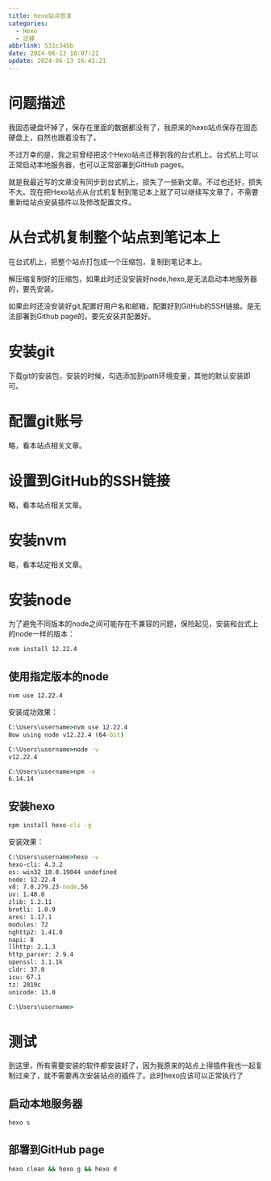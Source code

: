 ```yaml
---
title: hexo站点恢复
categories:
  - Hexo
  - 迁移
abbrlink: 531c345b
date: 2024-06-13 16:07:21
update: 2024-06-13 16:41:21
---
```


# 问题描述
我固态硬盘坏掉了，保存在里面的数据都没有了，我原来的hexo站点保存在固态硬盘上，自然也跟着没有了。

不过万幸的是，我之前曾经把这个Hexo站点迁移到我的台式机上。台式机上可以正常启动本地服务器，也可以正常部署到GitHub pages。

就是我最近写的文章没有同步到台式机上，损失了一些新文章。不过也还好，损失不大。现在把Hexo站点从台式机复制到笔记本上就了可以继续写文章了，不需要重新给站点安装插件以及修改配置文件。

<!-- mode -->

# 从台式机复制整个站点到笔记本上
在台式机上，把整个站点打包成一个压缩包，复制到笔记本上。

解压缩复制好的压缩包，如果此时还没安装好node,hexo,是无法启动本地服务器的，要先安装。

如果此时还没安装好git,配置好用户名和邮箱，配置好到GitHub的SSH链接。是无法部署到Github page的。要先安装并配置好。

# 安装git
下载git的安装包，安装的时候，勾选添加到path环境变量，其他的默认安装即可。

# 配置git账号
略，看本站点相关文章。

# 设置到GitHub的SSH链接
略，看本站点相关文章。

# 安装nvm
略，看本站定相关文章。

# 安装node
为了避免不同版本的node之间可能存在不兼容的问题，保险起见，安装和台式上的node一样的版本：
```cmd
nvm install 12.22.4
```
## 使用指定版本的node
```cmd
nvm use 12.22.4
```
安装成功效果：
```cmd
C:\Users\username>nvm use 12.22.4
Now using node v12.22.4 (64-bit)

C:\Users\username>node -v
v12.22.4

C:\Users\username>npm -v
6.14.14
```

## 安装hexo
```cmd
npm install hexo-cli -g
```
安装效果：

```cmd
C:\Users\username>hexo -v
hexo-cli: 4.3.2
os: win32 10.0.19044 undefined
node: 12.22.4
v8: 7.8.279.23-node.56
uv: 1.40.0
zlib: 1.2.11
brotli: 1.0.9
ares: 1.17.1
modules: 72
nghttp2: 1.41.0
napi: 8
llhttp: 2.1.3
http_parser: 2.9.4
openssl: 1.1.1k
cldr: 37.0
icu: 67.1
tz: 2019c
unicode: 13.0

C:\Users\username>
```

# 测试
到这里，所有需要安装的软件都安装好了，因为我原来的站点上得插件我也一起复制过来了，就不需要再次安装站点的插件了。此时hexo应该可以正常执行了
## 启动本地服务器
```cmd
hexo s
```
## 部署到GitHub page
```cmd
hexo clean && hexo g && hexo d
```